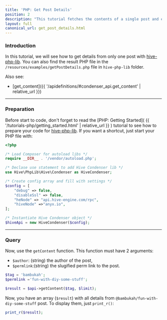 ```yaml
---
title: 'PHP: Get Post Details'
position: 2
description: "This tutorial fetches the contents of a single post and explains all data related to that post."
layout: full
canonical_url: get_post_details.html
---
```


### Introduction

In this tutorial, we will see how to get details from only one post with [hive-php-lib](https://gitlab.syncad.com/hive/hive-php-lib). You can also find the result PHP file in the `/resources/examples/getPostDetails.php` file in `hive-php-lib` folder.

Also see:
* [get_content]({{ '/apidefinitions/#condenser_api.get_content' | relative_url }})

---

### Preparation

Before start to code, don't forget to read the [PHP: Getting Started]( {{ '/tutorials-php/getting_started.html' | relative_url }} ) tutorial to see how to prepare your code for [hive-php-lib](https://gitlab.syncad.com/hive/hive-php-lib).
If you want a shortcut, just start your PHP file with:

```php
<?php

/* Load Composer for autoload libs */
require __DIR__ . '/vendor/autoload.php';

/* Declase use statement to add Hive Condenser lib */
use Hive\PhpLib\Hive\Condenser as HiveCondenser;

/* Create config array and fill with settings */
$config = [
    "debug" => false,
    "disableSsl" => false,
    "heNode" => "api.hive-engine.com/rpc",
    "hiveNode" =>"anyx.io",
];

/* Instantiate Hive Condenser object */
$hiveApi = new HiveCondenser($config);
```

---

### Query

Now, use the `getContent` function. This function must have 2 arguments:

- `$author`: (string) the author of the post,
- `$permlink`:(string) the slugified perm link to the post.

```php
$tag = 'bambukah';
$permlink ='fun-with-diy-some-stuff';

$result = $api->getContent($tag, $limit);
```

Now, you have an array (`$result`) with all details from `@bambukah/fun-with-diy-some-stuff` post. To display them, just `print_r()`:

```php
print_r($result);
```


